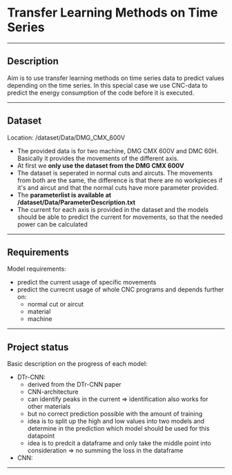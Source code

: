 # Transfer Learning Methods on Time Series
---

## Description
Aim is to use transfer learning methods on time series data to predict values depending on the time series. In this special case we use CNC-data to predict the energy consumption of the code before it is executed.

---

## Dataset
Location: /dataset/Data/DMG_CMX_600V </br>
- The provided data is for two machine, DMG CMX 600V and DMC 60H. Basically it provides the movements of the different axis.
- At first we **only use the dataset from the DMG CMX 600V**
- The dataset is seperated in normal cuts and aircuts. The movements from both are the same, the difference is that there are no workpieces if it's and aircut and that the normal cuts have more parameter provided.
- The **parameterlist is available at /dataset/Data/ParameterDescription.txt** 
- The current for each axis is provided in the dataset and the models should be able to predict the current for movements, so that the needed power can be calculated
---

## Requirements
Model requirements: </br>
- predict the current usage of specific movements
- predict the currecnt usage of whole CNC programs and depends further on:
    - normal cut or aircut
    - material
    - machine
---

## Project status 
Basic description on the progress of each model: </br>
- DTr-CNN:
    - derived from the DTr-CNN paper
    - CNN-architecture
    - can identify peaks in the current => identification also works for other materials
    - but no correct prediction possible with the amount of training
    - idea is to split up the high and low values into two models and determine in the prediction which model should be used for this datapoint
    - idea is to predcit a dataframe and only take the middle point into consideration => no summing the loss in the dataframe
- CNN:
---



